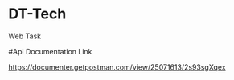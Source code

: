 # DT-Tech
Web Task 

#Api Documentation Link

https://documenter.getpostman.com/view/25071613/2s93sgXqex